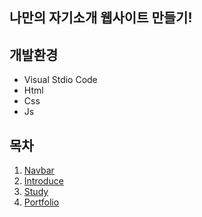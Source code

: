 ## 나만의 자기소개 웹사이트 만들기!

## 개발환경
* Visual Stdio Code
* Html
* Css
* Js

## 목차

1. [Navbar](https://github.com/Kimginam97/WebSitePortpolio/blob/master/Summary/1.Navbar.md)
2. [Introduce](https://github.com/Kimginam97/WebSitePortpolio/blob/master/Summary/2.Introduce.md)
3. [Study](https://github.com/Kimginam97/WebSitePortpolio/blob/master/Summary/3.Study.md)
4. [Portfolio](https://github.com/Kimginam97/WebSitePortpolio/blob/master/Summary/4.Portfolio.md)
